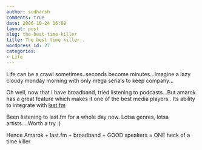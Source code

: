 ```yaml
---
author: sudharsh
comments: true
date: 2006-10-24 16:08
layout: post
slug: the-best-time-killer
title: The best time killer..
wordpress_id: 27
categories:
- Life
---
```


Life can be a crawl sometimes..seconds become minutes...Imagine a lazy cloudy monday morning with only mega serials to keep company...

Oh well, now that I have broadband, tried listening to podcasts...But amarok has a great feature which makes it one of the best media players.. Its ability to integrate with [last.fm](last.fm)

Been listening to last.fm for a whole day now. Lotsa genres, lotsa artists....Worth a try :)

Hence Amarok + last.fm + broadband + GOOD speakers = ONE heck of a time killer
